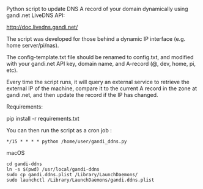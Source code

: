 Python script to update DNS A record of your domain dynamically using gandi.net LiveDNS API:

http://doc.livedns.gandi.net/

The script was developed for those behind a dynamic IP interface (e.g. home server/pi/nas).

The config-template.txt file should be renamed to config.txt, and modified with your gandi.net API key, domain name, and A-record (@, dev, home, pi, etc).

Every time the script runs, it will query an external service to retrieve the external IP of the machine, compare it to the current A record in the zone at gandi.net, and then update the record if the IP has changed.

Requirements: 

  pip install -r requirements.txt

You can then run the script as a cron job :

```
*/15 * * * * python /home/user/gandi_ddns.py
```

macOS

```
cd gandi-ddns
ln -s $(pwd) /usr/local/gandi-ddns
sudo cp gandi.ddns.plist /Library/LaunchDaemons/
sudo launchctl /Library/LaunchDaemons/gandi.ddns.plist
```
